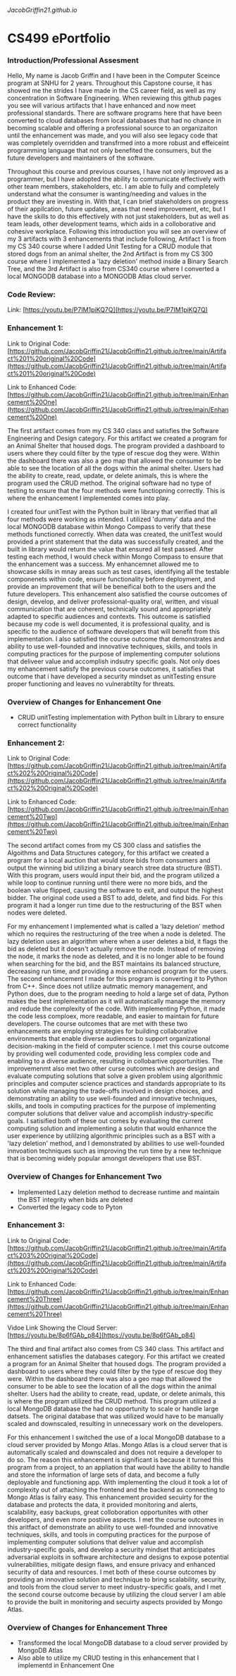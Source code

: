 ###### JacobGriffin21.github.io

# CS499 ePortfolio

### Introduction/Professional Assesment
Hello, My name is Jacob Griffin and I have been in the Computer Sceince program at SNHU for 2 years. Throughout this Capstone course, it has showed me the strides I have made in the CS career field, as well as my concentration in Software Engineering. When reviewing this github pages you see will various artifacts that I have enhanced and now meet professional standards. There are software programs here that have been converted to cloud databases from local databases that had no chance in becoming scalable and offering a professional source to an organizaiton until the enhancement was made, and you will also see legacy code that was completely overridden and transfrmed into a more robust and effeiceint programming language that not only benefited the consumers, but the future developers and maintainers of the software.

Throughout this course and previous courses, I have not only improved as a programmer, but I have adopted the ability to communicate effectively with other team members, stakeholders, etc. I am able to fully and completely understand what the consumer is wanting/needing and values in the product they are investing in. With that, I can brief stakeholders on progress of their appilcation, future updates, areas that need improvement, etc, but I have the skills to do this effectively with not just stakeholders, but as well as team leads, other development teams, which aids in a colloborative and cohesive workplace. Following this introduction you will see an overview of my 3 artifacts with 3 enhancements that include following, Artifact 1 is from my CS 340 course where I added Unit Testing for a CRUD module that stored dogs from an animal shelter, the 2nd Artifact is from my CS 300 course where I implemented a 'lazy deletion' method inside a Binary Search Tree, and the 3rd Artifact is also from CS340 course where I converted a local MONGODB database into a MONGODB Atlas cloud server. 

### Code Review:
Link:
[https://youtu.be/P7IM1piKQ7Q](https://youtu.be/P7IM1piKQ7Q)

### Enhancement 1:
Link to Original Code: 
[https://github.com/JacobGriffin21/JacobGriffin21.github.io/tree/main/Artifact%201%20original%20Code](https://github.com/JacobGriffin21/JacobGriffin21.github.io/tree/main/Artifact%201%20original%20Code)

Link to Enhanced Code: [https://github.com/JacobGriffin21/JacobGriffin21.github.io/tree/main/Enhancement%20One](https://github.com/JacobGriffin21/JacobGriffin21.github.io/tree/main/Enhancement%20One)

The first artifact comes from my CS 340 class and satisfies the Software Engineering and Design category. For this artifact we created a program for an Animal Shelter that housed dogs. The program provided a dashboard to users where they could filter by the type of rescue dog they were. Within the dashboard there was also a geo map that allowed the consumer to be able to see the location of all the dogs within the animal shelter. Users had the ability to create, read, update, or delete animals, this is where the program used the CRUD method. The original software had no type of testing to ensure that the four methods were functiopning correctly. This is where the enhancement I implemented comes into play. 

I created four unitTest with the Python built in library that verified that all four methods were working as intended. I utilized 'dummy' data and the local MONGODB database within Mongo Compass to verify that these methods functioned correctly. When data was created, the unitTest would provided a print statement that the data was successfully created, and the built in library would return the value that ensured all test passed. After testing each method, I would check within Mongo Compass to ensure that the enhancement was a success. 
My enhancemnet allowed me to showcase skills in mnay areas such as test cases, identifying all the testable componenets within code, ensure functionality before deployment, and provide an improvement that will be beneifical both to the users and the future developers. This enhancement also satisfied the course outcomes of design, develop, and deliver professional-quality oral, written, and visual communication that are coherent, technically sound and appropriately adapted to specific audiences and contexts. This outcome is satisfied because my code is well documented, it is professional quality, and is specific to the audience of software developers that will benefit from this implementation. I also satisfied the course outcome that demonstrates and ability to use well-founded and innovative techniques, skills, and tools in computing practices for the purpose of implementing computer solutions that deliveer value and accomplish indsutry specific goals. Not only does my enhancement satisfy the previous course outcomes, it satisfies that outcome that i have developed a security mindset as unitTesting ensure proper functioning and leaves no vulnerabtilty for threats. 

### Overview of Changes for Enhancement One
- CRUD unitTesting implementation with Python built in Library to ensure correct functionality  

### Enhancement 2:
Link to Original Code: 
[https://github.com/JacobGriffin21/JacobGriffin21.github.io/tree/main/Artifact%202%20Original%20Code](https://github.com/JacobGriffin21/JacobGriffin21.github.io/tree/main/Artifact%202%20Original%20Code)

Link to Enhanced Code: [https://github.com/JacobGriffin21/JacobGriffin21.github.io/tree/main/Enhancement%20Two](https://github.com/JacobGriffin21/JacobGriffin21.github.io/tree/main/Enhancement%20Two)

The second artifact comes from my CS 300 class and satisfies the Algoithms and Data Structures category, for this artifact we created a program for a local auction that would store bids from consumers and output the winning bid utilizing a binary search stree data structure (BST). With this program, users would input their bid, and the program utilized a while loop to continue running until there were no more bids, and the boolean value flipped, causing the software to exit, and output the highest bidder. The original code used a BST to add, delete, and find bids. For this program it had a longer run time due to the restructuring of the BST when nodes were deleted.

For my enhancement I implemented what is called a 'lazy deletion' method which no requires the restructuring of the tree when a node is deleted. The lazy deletion uses an algorithm where when a user deletes a bid, it flags the bid as deleted but it doesn't actually remove the node. Instead of removing the node, it marks the node as deleted, and it is no longer able to be found when searching for the bid, and the BST maintains its balanced structure, decreasing run time, and providing a more enhanced program for the users. The second enhancement I made for this program is converting it to Python from C++. Since does not utilize autmatic memory management, and Python does, due to the program needing to hold a large set of data, Python makes the best implementation as it will automatically manage the memory and redude the complexity of the code. With implementing Python, it made the code less comploex, more readable, and easier to maintain for future developers. 
The course outcomes that are met with these two enhancements are employing strategies for building collaborative environments that enable diverse audiences to support organizational decision-making in the field of computer science. I met this course outcome by providing well codumented code, providing less complex code and enabling to a diverse audience, resulting in collobartive opportunities. The improvemenmt also met two other curse outcomes which are design and evaluate computing solutions that solve a given problem using algorithmic principles and computer science practices and standards appropriate to its solution while managing the trade-offs involved in design choices, and demonstrating an ability to use well-founded and innovative techniques, skills, and tools in computing practices for the purpose of implementing computer solutions that deliver value and accomplish industry-specific goals. I satisified both of these out comes by evaluating the current computing solution and implementing a solutin that would enhannce the user experience by utililzing algorithmic principles such as a BST with a 'lazy deletion' method, and I demonstrated by abilities to use well-founded innvoation techniques such as improving the run time by a new technique that is becoming widely popular amongst developers that use BST. 

### Overview of Changes for Enhancement Two
- Implemented Lazy deletion method to decrease runtime and maintain the BST integrity when bids are deleted
- Converted the legacy code to Pyton 

### Enhancement 3:
Link to Original Code: 
[https://github.com/JacobGriffin21/JacobGriffin21.github.io/tree/main/Artifact%203%20Original%20Code](https://github.com/JacobGriffin21/JacobGriffin21.github.io/tree/main/Artifact%203%20Original%20Code)

Link to Enhanced Code: [https://github.com/JacobGriffin21/JacobGriffin21.github.io/tree/main/Enhancement%20Three](https://github.com/JacobGriffin21/JacobGriffin21.github.io/tree/main/Enhancement%20Three)

Vidoe Link Showing the Cloud Server: <br> [https://youtu.be/8p6fGAb_p84](https://youtu.be/8p6fGAb_p84)  



The third and final artifact also comes from CS 340 class. This artifact and enhancement satisfies the databases category. For this artifact we created a program for an Animal Shelter that housed dogs. The program provided a dashboard to users where they could filter by the type of rescue dog they were. Within the dashboard there was also a geo map that allowed the consumer to be able to see the location of all the dogs within the animal shelter. Users had the ability to create, read, update, or delete animals, this is where the program utilized the CRUD method. This program utilized a local MongoDB database the had no opportunity to scale or handle large datsets. The original database that was utilized would have to be manually scaled and downscaled, resulting in unnecessary work on the developers. 

For this enhancement I switched the use of a local MongoDB database to a cloud server provided by Mongo Atlas. Mongo Atlas is a cloud server that is automatically scaled and downscaled and does not require a developer to do so. The reason this enhancement is significant is because it turned this program from a project, to an appliation that would have the ability to handle and store the information of large sets of data, and become a fully deployable and functioning app. With implementing the cloud it took a lot of complexity out of attaching the frontend and the backend as connecting to Mongo Atlas is failry easy. This enhancement provided secuirty for the database and protects the data, it provided monitoring and alerts, scalability, easy backups, great colloboration opportunites with other developers, and even more postiive aspects. I met the course outcomes in this aritfact of demonstrate an ability to use well-founded and innovative techniques, skills, and tools in computing practices for the purpose of implementing computer solutions that deliver value and accomplish industry-specific goals, and develop a security mindset that anticipates adversarial exploits in software architecture and designs to expose potential vulnerabilities, mitigate design flaws, and ensure privacy and enhanced security of data and resources. I met both of these course outcomes by providing an innovative solution and technique to bring scalability, security, and tools from the cloud server to meet industry-specific goals, and I met the second course outcome because by utilizing the cloud server I am able to provide the built in monitoring and secuirty aspects provided by Mongo Atlas. 

### Overview of Changes for Enhancement Three
- Transformed the local MongoDB database to a cloud server provided by MongoDB Atlas
- Also able to utilize my CRUD testing in this enhancement that I implementd in Enhancement One
